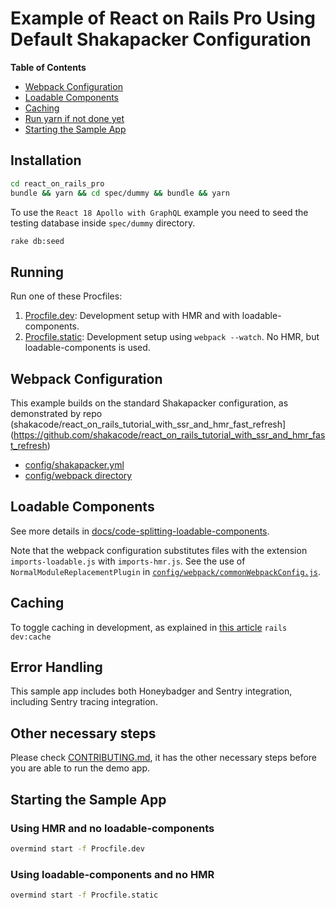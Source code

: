 # Example of React on Rails Pro Using Default Shakapacker Configuration

<!-- START doctoc generated TOC please keep comment here to allow auto update -->
<!-- DON'T EDIT THIS SECTION, INSTEAD RE-RUN doctoc TO UPDATE -->
**Table of Contents**

- [Webpack Configuration](#webpack-configuration)
- [Loadable Components](#loadable-components)
- [Caching](#caching)
- [Run yarn if not done yet](#run-yarn-if-not-done-yet)
- [Starting the Sample App](#starting-the-sample-app)

<!-- END doctoc generated TOC please keep comment here to allow auto update -->

## Installation

```sh
cd react_on_rails_pro
bundle && yarn && cd spec/dummy && bundle && yarn
```

To use the `React 18 Apollo with GraphQL` example you need to seed the testing database inside `spec/dummy` directory.
```sh
rake db:seed
```

## Running
Run one of these Procfiles:

1. [Procfile.dev](./Procfile.dev): Development setup with HMR and with loadable-components.
2. [Procfile.static](./Procfile.static): Development setup using `webpack --watch`. No HMR, but loadable-components is used.

## Webpack Configuration
This example builds on the standard Shakapacker configuration, as demonstrated
by repo (shakacode/react_on_rails_tutorial_with_ssr_and_hmr_fast_refresh](https://github.com/shakacode/react_on_rails_tutorial_with_ssr_and_hmr_fast_refresh) 

* [config/shakapacker.yml](./config/shakapacker.yml)
* [config/webpack directory](./config/webpack)

## Loadable Components
See more details in [docs/code-splitting-loadable-components](../../docs/code-splitting-loadable-components.md).

Note that the webpack configuration substitutes files with the extension `imports-loadable.js` with `imports-hmr.js`. See the use of `NormalModuleReplacementPlugin` in [`config/webpack/commonWebpackConfig.js`](./config/webpack/commonWebpackConfig.js).

## Caching

To toggle caching in development, as explained in [this article](http://guides.rubyonrails.org/caching_with_rails.html#caching-in-development)
`rails dev:cache`

## Error Handling

This sample app includes both Honeybadger and Sentry integration, including Sentry tracing integration.

## Other necessary steps

Please check [CONTRIBUTING.md](../../CONTRIBUTING.md), it has the other necessary steps before you are able to run the demo app.

## Starting the Sample App

### Using HMR and no loadable-components
```sh
overmind start -f Procfile.dev
```
   
### Using loadable-components and no HMR
```sh
overmind start -f Procfile.static
```
